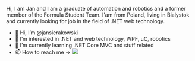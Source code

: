 Hi, I am Jan and I am a graduate of automation and robotics and a former member of the Formula Student Team. I'am from Poland, living in Bialystok and currently looking for job 
in the field of .NET web technology. 

- 👋 Hi, I’m @jansierakowski
- 👀 I’m interested in .NET and web technology, WPF, uC, robotics
- 🌱 I’m currently learning .NET Core MVC and stuff related 
- 📫 How to reach me => [![](https://camo.githubusercontent.com/609678955e2b46efdb037bdbc303f8cd716ab2ab05fb284ad8bbfc931dc78b8f/68747470733a2f2f69636f6e732e69636f6e617263686976652e636f6d2f69636f6e732f64616e6c656563682f73696d706c652f31362f6c696e6b6564696e2d69636f6e2e706e67)](https://www.linkedin.com/in/jan-sierakowski-9398aa1a0/)
